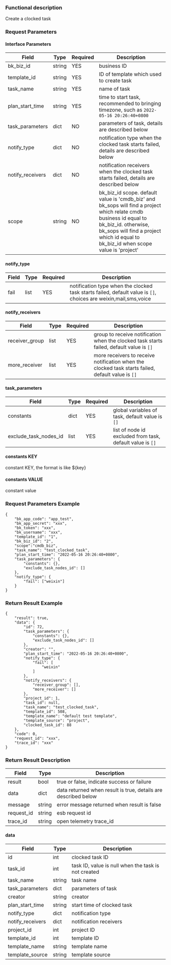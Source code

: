 ### Functional description

Create a clocked task

### Request Parameters

#### Interface Parameters

| Field        |  Type       | Required | Description |
|--------------|------------|----------|--|
| bk_biz_id    |   string     | YES      | business ID |
| template_id  |   string     | YES      | ID of template which used to create task |
| task_name         | string | YES      | name of task |
| plan_start_time   | string | YES      | time to start task, recommended to bringing timezone, such as `2022-05-16 20:26:40+0800` |
| task_parameters | dict   | NO        | parameters of task, details are described below |
| notify_type | dict  | NO        | notification type when the clocked task starts failed, details are described below |
| notify_receivers | dict   | NO        | notification receivers when the clocked task starts failed, details are described below |
| scope | string | NO       | bk_biz_id scope. default value is 'cmdb_biz' and bk_sops will find a project which relate cmdb business id equal to bk_biz_id. otherwise, bk_sops will find a project which id equal to bk_biz_id when scope value is 'project' |

#### notify_type

| Field          |  Type       | Required | Description                                               |
|---------------|-------|--| ---------------- |
| fail | list | YES | notification type when the clocked task starts failed, default value is `[]`, choices are weixin,mail,sms,voice |

#### notify_receivers

| Field          |  Type       | Required | Description                                               |
|---------------|-------|--| ---------------- |
| receiver_group | list | YES |  group to receive notification when the clocked task starts failed, default value is `[]` |
| more_receiver | list | YES |  more receivers to receive notification when the clocked task starts failed, default value is `[]` |

#### task_parameters

| Field                 | Type | Required | Description                                               |
|-----------------------|------|----------|-----------------------------------------------------------|
| constants             | dict | YES      | global variables of task, default value is `[]`           |
| exclude_task_nodes_id | list | YES      | list of node id excluded from task, default value is `[]` |

#### constants KEY

constant KEY, the format is like ${key}

#### constants VALUE

constant value

### Request Parameters Example

```
{
    "bk_app_code": "app_test",
    "bk_app_secret": "xxx",
    "bk_token": "xxx",
    "bk_username": "xxx",
    "template_id": "1",
    "bk_biz_id": "2",
	"scope":"cmdb_biz",
    "task_name": "test_clocked_task",
    "plan_start_time": "2022-05-16 20:26:40+0800",
    "task_parameters": {
        "constants": {},
        "exclude_task_nodes_id": []
    },
    "notify_type": {
        "fail": ["weixin"]
    }
}
```

### Return Result Example

```
{
    "result": true,
    "data": {
        "id": 72,
        "task_parameters": {
            "constants": {},
            "exclude_task_nodes_id": []
        },
        "creator": "",
        "plan_start_time": "2022-05-16 20:26:40+0800",
        "notify_type": {
            "fail": [
                "weixin"
            ]
        },
        "notify_receivers": {
            "receiver_group": [],
            "more_receiver": []
        },
        "project_id": 1,
        "task_id": null,
        "task_name": "test_clocked_task",
        "template_id": 508,
        "template_name": "default test template",
        "template_source": "project",
        "clocked_task_id": 88
    },
    "code": 0,
    "request_id": "xxx",
    "trace_id": "xxx"
}
```

### Return Result Description

| Field      | Type   | Description                                                    |
|------------|--------|----------------------------------------------------------------|
| result     | bool   | true or false, indicate success or failure                     |
| data       | dict   | data returned when result is true, details are described below |
| message    | string | error message returned when result is false                    |
| request_id | string | esb request id                                                 |
| trace_id   | string | open telemetry trace_id                                        |

#### data

| Field            | Type   | Description                                         |
|------------------|--------|-----------------------------------------------------|
| id               | int    | clocked task ID                                     |
| task_id          | int    | task ID, value is null when the task is not created |
| task_name        | string | task name                                           |
| task_parameters  | dict   | parameters of task                                  |
| creator          | string | creator                                             |
| plan_start_time  | string | start time of clocked task                          |
| notify_type      | dict   | notification type                                   |
| notify_receivers | dict   | notification receivers                              |
| project_id       | int    | project ID                                          |
 | template_id      | int    | template ID                                         |
| template_name    | string | template name                                       |
| template_source  | string | template source                                     |
